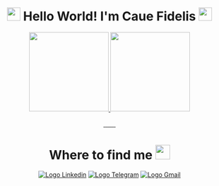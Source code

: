 <!--  Title -->
<div align="center">  
  <h1>
      <img height="30" src="https://emojis.slackmojis.com/emojis/images/1600706728/10521/meow_code.gif?1600706728">
          Hello World! I'm Caue Fidelis
      <img height="30" src="https://emojis.slackmojis.com/emojis/images/1600706728/10521/meow_code.gif?1600706728">
  </h1>
</div>
<!-- /Title -->

<!--  Git Stats -->
<div align="center">
  <a href="https://github.com/CaueFidelis">
    <img height="180em" src="https://github-readme-stats.vercel.app/api?username=CaueFidelis&title_color=c9d1d9&icon_color=c9d1d9&text_color=c9d1d9&bg_color=0d1117&border_color=c9d1d9&show_icons=true&include_all_commits=true&count_private=true">
    <img height="180em" src="https://github-readme-stats.vercel.app/api/top-langs/?username=CaueFidelis&layout=compact&langs_count=7&title_color=c9d1d9&icon_color=c9d1d9&text_color=c9d1d9&bg_color=0d1117&border_color=c9d1d9">
  </a>
</div>
<!-- /Git Stats -->
<br>
<!--  Skills -->
<div align="center" >
    <a href="https://github.com/CaueFidelis">
        <img alt="" src="https://img.shields.io/badge/PHP-777BB4?style=for-the-badge&logo=php&logoColor=white">
        <img alt="" src="https://img.shields.io/badge/Python-14354C?style=for-the-badge&logo=python&logoColor=white">
        <img alt="" src="https://img.shields.io/badge/C%23-239120?style=for-the-badge&logo=c-sharp&logoColor=white">
        <img alt="" src="https://img.shields.io/badge/JavaScript-323330?style=for-the-badge&logo=javascript&logoColor=F7DF1E">
        <img alt="" src="https://img.shields.io/badge/HTML5-E34F26?style=for-the-badge&logo=html5&logoColor=white">
        <img alt="" src="https://img.shields.io/badge/CSS3-1572B6?style=for-the-badge&logo=css3&logoColor=white">
        <img alt="" src="https://img.shields.io/badge/Bootstrap-563D7C?style=for-the-badge&logo=bootstrap&logoColor=white">
        <img alt="" src="https://img.shields.io/badge/MySQL-00000F?style=for-the-badge&logo=mysql&logoColor=white">
    </a>
</div>
<!-- /Skills -->

<!--  Contacts -->
<h1 align="center">Where to find me <img height="33" src="https://emojis.slackmojis.com/emojis/images/1619053233/32375/knuddels_spy.gif?1619053233"></h1>

<div align="center">
    <a href="https://www.linkedin.com/in/cauefidelis" target="_blank"><img alt="Logo Linkedin" src="https://img.shields.io/badge/LinkedIn-0077B5?style=for-the-badge&logo=linkedin&logoColor=white"></a>
    <a href="https://t.me/CaueFS" target="_blank"><img alt="Logo Telegram" src="https://img.shields.io/badge/Telegram-2CA5E0?style=for-the-badge&logo=telegram&logoColor=white"></a>
    <a href="mailto:cauefidelis@live.com" target="_blank"><img alt="Logo Gmail" src="https://img.shields.io/badge/-Gmail-%23333?style=for-the-badge&logo=gmail&logoColor=white" target="_blank"></a>
</div>
<!-- /Contacts -->

